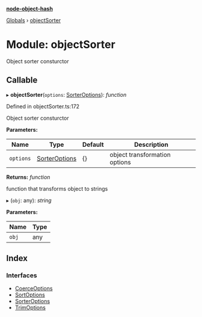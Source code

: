 **[node-object-hash](../README.md)**

[Globals](../README.md) › [objectSorter](objectsorter.md)

# Module: objectSorter

Object sorter consturctor

## Callable

▸ **objectSorter**(`options`: [SorterOptions](../interfaces/objectsorter.sorteroptions.md)): *function*

Defined in objectSorter.ts:172

Object sorter consturctor

**Parameters:**

Name | Type | Default | Description |
------ | ------ | ------ | ------ |
`options` | [SorterOptions](../interfaces/objectsorter.sorteroptions.md) |  {} | object transformation options |

**Returns:** *function*

function that transforms object to strings

▸ (`obj`: any): *string*

**Parameters:**

Name | Type |
------ | ------ |
`obj` | any |

## Index

### Interfaces

* [CoerceOptions](../interfaces/objectsorter.coerceoptions.md)
* [SortOptions](../interfaces/objectsorter.sortoptions.md)
* [SorterOptions](../interfaces/objectsorter.sorteroptions.md)
* [TrimOptions](../interfaces/objectsorter.trimoptions.md)